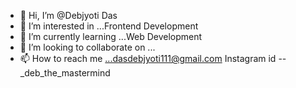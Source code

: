 - 👋 Hi, I’m @Debjyoti Das
- 👀 I’m interested in ...Frontend Development
- 🌱 I’m currently learning ...Web Development
- 💞️ I’m looking to collaborate on ...
- 📫 How to reach me ...dasdebjyoti111@gmail.com
Instagram id --   _deb_the_mastermind

<!---
debjyotidas111/debjyotidas111 is a ✨ special ✨ repository because its `README.md` (this file) appears on your GitHub profile.
You can click the Preview link to take a look at your changes.
--->
